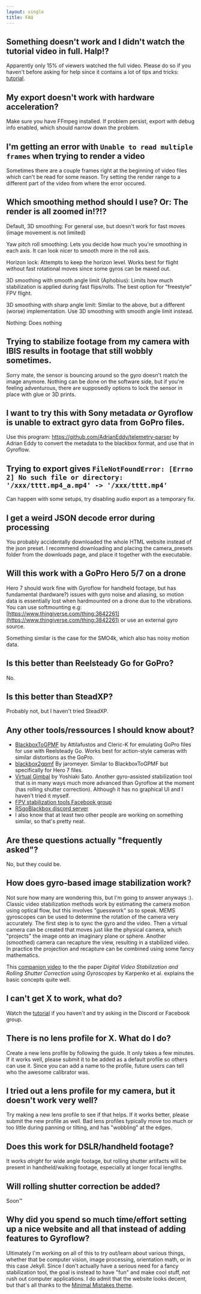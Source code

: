 ```yaml
---
layout: single
title: FAQ
---
```


## Something doesn't work and I didn't watch the tutorial video in full. Halp!?
Apparently only 15% of viewers watched the full video. Please do so if you haven't before asking for help since it contains a lot of tips and tricks: [tutorial](https://youtu.be/f4YD5pGmnxM). 

## My export doesn't work with hardware acceleration?
Make sure you have FFmpeg installed. If problem persist, export with debug info enabled, which should narrow down the problem.

## I'm getting an error with `Unable to read multiple frames` when trying to render a video
Sometimes there are a couple frames right at the beginning of video files which can't be read for some reason. Try setting the render range to a different part of the video from where the error occured.

## Which smoothing method should I use? Or: The render is all zoomed in!?!?
Default, 3D smoothing: For general use, but doesn't work for fast moves (image movement is not limited)

Yaw pitch roll smoothing: Lets you decide how much you're smoothing in each axis. It can look nicer to smooth more in the roll axis.

Horizon lock: Attempts to keep the horizon level. Works best for flight without fast rotational moves since some gyros can be maxed out.

3D smoothing with smooth angle limit (Aphobius): Limits how much stabilization is applied during fast flips/rolls. The best option for "freestyle" FPV flight.

3D smoothing with sharp angle limit: Similar to the above, but a different (worse) implementation. Use 3D smoothing with smooth angle limit instead.

Nothing: Does nothing

## Trying to stabilize footage from my camera with IBIS results in footage that still wobbly sometimes.
Sorry mate, the sensor is bouncing around so the gyro doesn't match the image anymore. Nothing can be done on the software side, but if you're feeling adventurous, there are supposedly options to lock the sensor in place with glue or 3D prints.

## I want to try this with Sony metadata _or_ Gyroflow is unable to extract gyro data from GoPro files.
Use this program: https://github.com/AdrianEddy/telemetry-parser by Adrian Eddy to convert the metadata to the blackbox format, and use that in Gyroflow.


## Trying to export gives `FileNotFoundError: [Errno 2] No such file or directory: '/xxx/tttt.mp4_a.mp4' -> '/xxx/tttt.mp4'`
Can happen with some setups, try disabling audio export as a temporary fix.


## I get a weird JSON decode error during processing
You probably accidentally downloaded the whole HTML website instead of the json preset. I recommend downloading and placing the camera_presets folder from the downloads page, and place it together with the executable.

## Will this work with a GoPro Hero 5/7 on a drone
Hero 7 should work fine with Gyroflow for handheld footage, but has fundamental (hardware?) issues with gyro noise and aliasing, so motion data is essentially lost when hardmounted on a drone due to the vibrations. You can use softmounting e.g: [https://www.thingiverse.com/thing:3842261](https://www.thingiverse.com/thing:3842261) or use an external gyro source.

Something similar is the case for the SMO4k, which also has noisy motion data.


## Is this better than Reelsteady Go for GoPro?
No.

## Is this better than SteadXP?
Probably not, but I haven't tried SteadXP.

## Any other tools/ressources I should know about?
* [BlackboxToGPMF](https://github.com/Cleric-K/BlackboxToGPMF/tree/gui) by Attilafustos and Cleric-K for emulating GoPro files for use with Reelsteady Go. Works best for action-style cameras with similar distortions as the GoPro.
* [blackbox2gpmf](https://github.com/jaromeyer/blackbox2gpmf) By jaromeyer. Similar to BlackboxToGPMF but specifically for Hero 7 files.
* [Virtual Gimbal](https://github.com/yossato/virtualGimbal) by Yoshiaki Sato. Another gyro-assisted stabilization tool that is in many ways much more advanced than Gyroflow at the moment (has rolling shutter correction). Although it has no graphical UI and I haven't tried it myself.
* [FPV stabilization tools Facebook group](https://www.facebook.com/groups/fpvtools)
* [RSgoBlackbox discord server](https://discord.gg/2He3XTjtpt)
* I also know that at least two other people are working on something similar, so that's pretty neat.

## Are these questions actually "frequently asked"?
No, but they could be.

## How does gyro-based image stabilization work?
Not sure how many are wondering this, but I'm going to answer anyways :). Classic video stabilization methods work by estimating the camera motion using optical flow, but this involves "guesswork" so to speak.
MEMS gyroscopes can be used to determine the rotation of the camera very accurately. The first step is to sync the gyro and the video. Then a virtual camera can be created that moves just like the physical camera, which "projects" the image onto an imaginary plane or sphere. Another (smoothed) camera can recapture the view, resulting in a stabilized video. In practice the projection and recapture can be combined using some fancy mathematics. 

This [companion video](https://youtu.be/I54X4NRuB-Q) to the the paper _Digital Video Stabilization and Rolling Shutter Correction using Gyroscopes_ by Karpenko et al. explains the basic concepts quite well. 

## I can't get X to work, what do?
Watch the [tutorial](https://www.youtube.com/watch?v=f4YD5pGmnxM) if you haven't and try asking in the Discord or Facebook group.

## There is no lens profile for X. What do I do?
Create a new lens profile by following the guide. It only takes a few minutes. If it works well, please submit it to be added as a default profile so others can use it.
Since you can add a name to the profile, future users can tell who the awesome calibrator was.

## I tried out a lens profile for my camera, but it doesn't work very well?
Try making a new lens profile to see if that helps. If it works better, please submit the new profile as well. Bad lens profiles typically move too much or too little during panning or tilting, and has "wobbling" at the edges.

## Does this work for DSLR/handheld footage?
It works *alright* for wide angle footage, but rolling shutter artifacts will be present in handheld/walking footage, especially at longer focal lengths.

## Will rolling shutter correction be added?
Soon™

## Why did you spend so much time/effort setting up a nice website and all that instead of adding features to Gyroflow?
Ultimately I'm working on all of this to try out/learn about various things, whether that be computer vision, image processing, orientation math, or in this case Jekyll. Since I don't actually have a serious need for a fancy stabilization tool, the goal is instead to have "fun" and make cool stuff, not rush out computer applications. I do admit that the website looks decent, but that's all thanks to the [Minimal Mistakes theme](https://mmistakes.github.io/minimal-mistakes/).